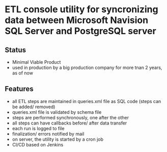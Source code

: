 # ETL console utility for syncronizing data between Microsoft Navision SQL Server and PostgreSQL server

## Status
- Minimal Viable Product
- used in production by a big production company for more tnan 2 years, as of now

## Features
- all ETL steps are maintained in queries.xml file as SQL code (steps can be added/ removed)
- queries.xml file is validated by schema file
- steps are performed synchronously, one after the other
- all steps can have callbacks before/ after data transfer
- each run is logged to file
- finalization/ errors notified by mail
- on server, the utility is started by a cron job
- CI/CD based on Jenkins